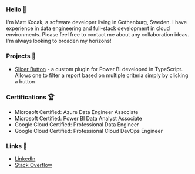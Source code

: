 ### Hello :wave:

I'm Matt Kocak, a software developer living in Gothenburg, Sweden. I have experience in data engineering and full-stack development in cloud environments. Please feel free to contact me about any collaboration ideas. I'm always looking to broaden my horizons!

### Projects :notebook:
- [Slicer Button](https://github.com/mattkocak/powerbi-visuals-slicerbutton) - a custom plugin for Power BI developed in TypeScript. Allows one to filter a report based on multiple criteria simply by clicking a button

### Certifications :trophy:
- Microsoft Certified: Azure Data Engineer Associate
- Microsoft Certified: Power BI Data Analyst Associate
- Google Cloud Certified: Professional Data Engineer
- Google Cloud Certified: Professional Cloud DevOps Engineer

### Links :satellite:
- [LinkedIn](https://www.linkedin.com/in/matt-kocak/)
- [Stack Overflow](https://stackoverflow.com/users/17884414/matt-kocak)
